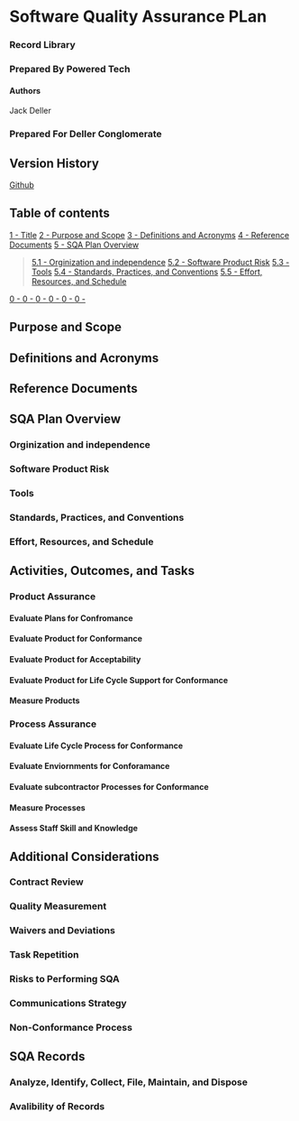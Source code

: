 # Software Quality Assurance PLan
### Record Library
### Prepared By Powered Tech
#### Authors
Jack Deller
### Prepared For Deller Conglomerate

## Version History
[Github](https://github.com/popcicleman09/2025-Winter-CSE474-CMLib-Jack.Deller/releases/tag/major)

## Table of contents
[1 - Title](#software-quality-assurance-plan)
[2 - Purpose and Scope](#purpose-and-scope)
[3 - Definitions and Acronyms](#definitions-and-acronyms)
[4 - Reference Documents](#reference-documents)
[5 - SQA Plan Overview](#sqa-plan-overview)
>[5.1 - Orginization and independence]()
[5.2 - Software Product Risk]()
[5.3 - Tools]()
[5.4 - Standards, Practices, and Conventions]()
[5.5 - Effort, Resources, and Schedule]()

[0 - ]()
[0 - ]()
[0 - ]()
[0 - ]()
[0 - ]()
[0 - ]()


## Purpose and Scope
## Definitions and Acronyms
## Reference Documents
## SQA Plan Overview
### Orginization and independence
### Software Product Risk
### Tools
### Standards, Practices, and Conventions
### Effort, Resources, and Schedule
## Activities, Outcomes, and Tasks
### Product Assurance
#### Evaluate Plans for Confromance
#### Evaluate Product for Conformance
#### Evaluate Product for Acceptability
#### Evaluate Product for Life Cycle Support for Conformance
#### Measure Products
### Process Assurance
#### Evaluate Life Cycle Process for Conformance
#### Evaluate Enviornments for Conforamance
#### Evaluate subcontractor Processes for Conformance
#### Measure Processes
#### Assess Staff Skill and Knowledge
## Additional Considerations
### Contract Review
### Quality Measurement
### Waivers and Deviations
### Task Repetition
### Risks to Performing SQA
### Communications Strategy
### Non-Conformance Process
## SQA Records
### Analyze, Identify, Collect, File, Maintain, and Dispose
### Avalibility of Records